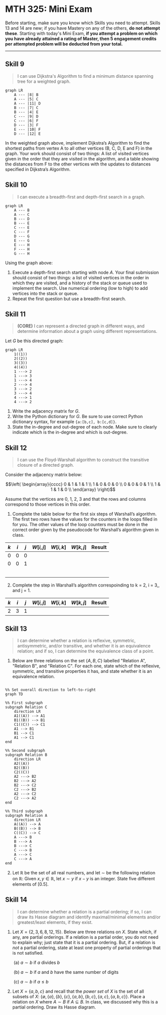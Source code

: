 # MTH 325: Mini Exam 

Before starting, make sure you know which Skills you need to attempt. Skills 13 and 14 are new; if you have Mastery on any of the others, **do not attempt these**. Starting with today's Mini Exam, **if you attempt a problem on which you have already attained a rating of Master, then 5 engagement credits per attempted problem will be deducted from your total.**

---

## Skill 9

>  I can use Dijkstra's Algorithm to find a minimum distance spanning tree for a weighted graph. 

```mermaid
graph LR
    A --- |8| B
    A --- |5| C
    A --- |11| D
    B --- |7| C
    B --- |4| E
    C --- |9| D
    C --- |6| F
    D --- |3| F
    E --- |10| F
    D --- |12| E
```

In the weighted graph above, implement Dijkstra’s Algorithm to find the shortest paths from vertex A to all other vertices (B, C, D, E and F) in the graph. Your work should consist of two things: A list of visited vertices given in the order that they are visited in the algorithm, and a table showing the distances from F to the other vertices with the updates to distances specified in Dijkstra’s Algorithm. 

<div style="page-break-after: always;"></div>



## Skill 10 

> I can execute a breadth-first and depth-first search in a graph.

```mermaid
graph LR
    A --- B
    A --- C
    B --- D
    B --- E
    C --- E
    C --- F
    D --- G
    E --- G
    E --- H
    F --- H
    G --- H
```

Using the graph above: 

1. Execute a depth-first search starting with node $A$. Your final submission should consist of two things: a list of visited vertices in the order in which they are visited, and a history of the stack or queue used to implement the search. Use numerical ordering (low to high) to add vertices into the stack or queue.
2. Repeat the first question but use a breadth-first search. 

<div style="page-break-after: always;"></div>

## Skill 11

> **(CORE)** I can represent a directed graph in different ways, and determine information about a graph using different representations. 

Let $G$ be this directed graph: 

```mermaid
graph LR
    1((1))
    2((2))
    3((3))
    4((4))
    1 ---> 2
    1 ---> 3
    1 ---> 4
    2 ---> 4
    3 ---> 2
    3 ---> 4
    4 ---> 1
    4 ---> 2
```

1. Write the adjacency matrix for $G$. 
2. Write the Python dictionary for $G$. Be sure to use correct Python dictionary syntax, for example `{a:[b,c], b:[c,d]}`. 
3. State the in-degree and out-degree of each node. Make sure to clearly indicate which is the in-degree and which is out-degree. 

<div style="page-break-after: always;"></div>

## Skill 12

> I can use the Floyd-Warshall algorithm to construct the transitive closure of a directed graph. 

Consider the adjacency matrix below: 

$$\left(
\begin{array}{cccc}
 0 & 1 & 1 & 1 \\
 1 & 0 & 0 & 0 \\
 0 & 0 & 0 & 1 \\
 1 & 1 & 1 & 0 \\
\end{array}
\right)$$

Assume that the vertices are 0, 1, 2, 3 and that the rows and columns correspond to those vertices in this order. 

1. Complete the table below for the first six steps of Warshall’s algorithm. The first two rows have the values for the counters in the loops filled in for you. The other values of the loop counters must be done in the correct order given by the pseudocode for Warshall’s algorithm given in class. 

| $k$  | $i$  | $j$  | $W[i,j]$ | $W[i,k]$ | $W[k,j]$ | Result |
| ---- | ---- | ---- | -------- | -------- | -------- | ------ |
| 0    | 0    | 0    |          |          |          |        |
| 0    | 0    | 1    |          |          |          |        |
|      |      |      |          |          |          |        |
|      |      |      |          |          |          |        |
|      |      |      |          |          |          |        |
|      |      |      |          |          |          |        |
|      |      |      |          |          |          |        |

2. Complete the step in Warshall’s algorithm correspoinding to k = 2, i = 3,, and j = 1. 

| $k$  | $i$  | $j$  | $W[i,j]$ | $W[i,k]$ | $W[k,j]$ | Result |
| ---- | ---- | ---- | -------- | -------- | -------- | ------ |
| 2    | 3    | 1    |          |          |          |        |

<div style="page-break-after: always;"></div>

## Skill 13

> I can determine whether a relation is reflexive, symmetric, antisymmetric, and/or transitive, and whether it is an equivalence relation; and if so, I can determine the equivalence class of a point. 

1. Below are three relations on the set $\{A,B,C\}$ labelled "Relation A", "Relation B", and "Relation C". For each one, state which of the reflexive, symmetric, and transitive properties it has, and state whether it is an equivalence relation.

```mermaid

%% Set overall direction to left-to-right
graph TD

%% First subgraph
subgraph Relation C
    direction LR
    A1((A)) --> A1
    B1((B)) --> B1
    C1((C)) --> C1
    A1 --> B1
    B1 --> C1
    A1 --> C1
end

%% Second subgraph
subgraph Relation B
    direction LR
    A2((A))
    B2((B))
    C2((C))
    A2 ---> B2
    B2 ---> A2
    B2 ---> C2
    C2 ---> B2
    A2 ---> C2
    C2 ---> A2
end

%% Third subgraph
subgraph Relation A
    direction LR
    A((A)) --> A
    B((B)) --> B
    C((C)) --> C
    A ---> B
    B ---> A
    B ---> C
    C ---> B
    A ---> C
    C ---> A
end
```

2. Let $\mathbb{R}$ be the set of all real numbers, and let $\sim$ be the following relation on $\mathbb{R}$: Given $x,y \in \mathbb{R}$, let $x \sim y$ if $x-y$ is an integer. State five different elements of $[0.5]$. 

<div style="page-break-after: always;"></div>

## Skill 14

> I can determine whether a relation is a partial ordering; if so, I can draw its Hasse diagram and identify maximal/minimal elements and/or greatest/least elements, if they exist.

1. Let $X = \{2, 3, 6, 8, 12, 15\}$. Below are three relations on $X$. State which, if any, are partial orderings. If a relation is a partial order, you do not need to explain why; just state that it is a partial ordering. But, if a relation is *not* a partial ordering, state at least one property of partial orderings that is not satisfied. 

   ​	(a) $a \sim b$ if $a$ divides $b$ 

   ​	(b) $a \sim b$ if $a$ and $b$  have the same number of digits 

   ​	(c) $a \sim b$ if $a \leq b$ 

2. Let $X = \{a,b,c\}$ and recall that the *power set* of $X$ is the set of all subsets of $X$: $\{ \emptyset, \{a\}, \{b\}, \{c\}, \{a,b\}, \{b,c\}, \{a,c\}, \{a,b,c\}\}$. Place a relation on $X$ where $A \sim B$ if $A \subseteq B$. In class, we discussed why this is a partial ordering. Draw its Hasse diagram. 

